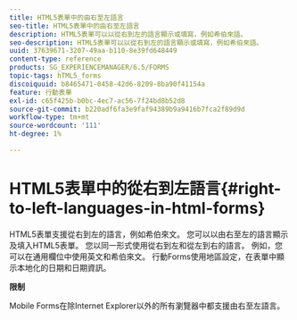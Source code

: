 ```yaml
---
title: HTML5表單中的由右至左語言
seo-title: HTML5表單中的由右至左語言
description: HTML5表單可以以從右到左的語言顯示或填寫，例如希伯來語。
seo-description: HTML5表單可以以從右到左的語言顯示或填寫，例如希伯來語。
uuid: 37639671-3207-49aa-b110-8e39fd648449
content-type: reference
products: SG_EXPERIENCEMANAGER/6.5/FORMS
topic-tags: hTML5_forms
discoiquuid: b8465471-0458-42d6-8209-8ba90f41154a
feature: 行動表單
exl-id: c65f425b-b0bc-4ec7-ac56-7f24bd8b52d8
source-git-commit: b220adf6fa3e9faf94389b9a9416b7fca2f89d9d
workflow-type: tm+mt
source-wordcount: '111'
ht-degree: 1%

---
```


# HTML5表單中的從右到左語言{#right-to-left-languages-in-html-forms}

HTML5表單支援從右到左的語言，例如希伯來文。 您可以以由右至左的語言顯示及填入HTML5表單。 您以同一形式使用從右到左和從左到右的語言。 例如，您可以在通用欄位中使用英文和希伯來文。 行動Forms使用地區設定，在表單中顯示本地化的日期和日期資訊。

**限制**

Mobile Forms在除Internet Explorer以外的所有瀏覽器中都支援由右至左語言。
